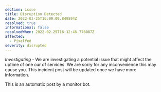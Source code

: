 ```yaml
---
section: issue
title: Disruption Detected
date: 2022-02-25T16:09:09.849894Z
resolved: true
informational: false
resolvedWhen: 2022-02-25T16:12:46.776087Z
affected:
  - Pixelfed
severity: disrupted
---
```

*Investigating* - We are investigating a potential issue that might affect the uptime of one our of services. We are sorry for any inconvenience this may cause you. This incident post will be updated once we have more information.

This is an automatic post by a monitor bot.
        